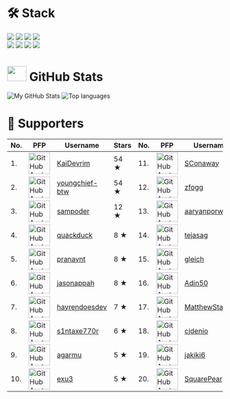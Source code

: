 # 🛠 Stack
![](https://img.shields.io/badge/OS-NixOS-informational?logo=NixOS&logoColor=white&color=5277C3)
![](https://img.shields.io/badge/Primary%20Language-TypeScript-informational?logo=typescript&logoColor=white&color=3178C6)
![](https://img.shields.io/badge/Secondary%20Language-Rust-informational?logo=rust&logoColor=white&color=970A3F)
![](https://img.shields.io/badge/Shell-Fish-informational?logo=gnu-bash&logoColor=white&color=4EAE47) <br>
![](https://img.shields.io/badge/Editor-VSCode-informational?logo=visual-studio-code&logoColor=white&color=3069C6)
![](https://img.shields.io/badge/Runtime-Deno-informational?logo=deno&logoColor=white&color=000000)
![](https://img.shields.io/badge/Database-PostgreSQL-informational?logo=postgresql&logoColor=white&color=336791)
![](https://img.shields.io/badge/ORM-Prisma-informational?logo=prisma&logoColor=white&color=2D3748)

# <img src="https://github.githubassets.com/images/modules/logos_page/Octocat.png" width="45" height="35"> GitHub Stats

![My GitHub Stats](https://github-readme-stats.vercel.app/api?username=khrj&count_private=true&show_icons=true&theme=vue&hide_border=true)
![Top languages](https://github-readme-stats.vercel.app/api/top-langs/?username=khrj&layout=compact&theme=buefy&hide_border=true)

# 💖 Supporters

|No.|PFP|Username|Stars|No.|PFP|Username|Stars|
|-|-|-|-|-|-|-|-|
|1.|<img src="https://avatars.githubusercontent.com/u/36937771?u=26ba936c09be5d108d12c95f576b2a738fe313a3&v=4" alt="GitHub Avatar of KaiDevrim" width="50" height="50"></img>|<a href="https://github.com/KaiDevrim">KaiDevrim</a>|54 ★|11.|<img src="https://avatars.githubusercontent.com/u/20807660?v=4" alt="GitHub Avatar of SConaway" width="50" height="50"></img>|<a href="https://github.com/SConaway">SConaway</a>|5 ★|
|2.|<img src="https://avatars.githubusercontent.com/u/33383463?u=a04c934c89e28db3d27da33592d32ce427aa733f&v=4" alt="GitHub Avatar of youngchief-btw" width="50" height="50"></img>|<a href="https://github.com/youngchief-btw">youngchief-btw</a>|54 ★|12.|<img src="https://avatars.githubusercontent.com/u/774794?u=2c19d7de7d8d88107505c5e26de4b1304aed99aa&v=4" alt="GitHub Avatar of zfogg" width="50" height="50"></img>|<a href="https://github.com/zfogg">zfogg</a>|5 ★|
|3.|<img src="https://avatars.githubusercontent.com/u/39828164?u=c1ee2c199486534f027cff928887bec0048671b7&v=4" alt="GitHub Avatar of sampoder" width="50" height="50"></img>|<a href="https://github.com/sampoder">sampoder</a>|12 ★|13.|<img src="https://avatars.githubusercontent.com/u/54525904?u=073305709439c10d3c20f0327f9c36428d0d91c6&v=4" alt="GitHub Avatar of aaryanporwal" width="50" height="50"></img>|<a href="https://github.com/aaryanporwal">aaryanporwal</a>|4 ★|
|4.|<img src="https://avatars.githubusercontent.com/u/38882631?u=0bfabd5185623e04a9c63bf4941572894ff06894&v=4" alt="GitHub Avatar of quackduck" width="50" height="50"></img>|<a href="https://github.com/quackduck">quackduck</a>|8 ★|14.|<img src="https://avatars.githubusercontent.com/u/67542663?u=f031dba6ae6829cbf8dc1bc780ad3e41e9084f4a&v=4" alt="GitHub Avatar of tejasag" width="50" height="50"></img>|<a href="https://github.com/tejasag">tejasag</a>|4 ★|
|5.|<img src="https://avatars.githubusercontent.com/u/46251241?u=b0c07c92401a5bb823b5a2038cdc5c36a7d62db3&v=4" alt="GitHub Avatar of pranavnt" width="50" height="50"></img>|<a href="https://github.com/pranavnt">pranavnt</a>|8 ★|15.|<img src="https://avatars.githubusercontent.com/u/43759105?u=b787462df52ea1ca4c7e501e2612f5db3d20a24b&v=4" alt="GitHub Avatar of gleich" width="50" height="50"></img>|<a href="https://github.com/gleich">gleich</a>|4 ★|
|6.|<img src="https://avatars.githubusercontent.com/u/30608521?u=595bd922ba280d40ad9dd80dd9424e474ac60cb4&v=4" alt="GitHub Avatar of jasonappah" width="50" height="50"></img>|<a href="https://github.com/jasonappah">jasonappah</a>|8 ★|16.|<img src="https://avatars.githubusercontent.com/u/76610370?u=b309dba0370dcaddf5766107440018795c39ee36&v=4" alt="GitHub Avatar of Adin50" width="50" height="50"></img>|<a href="https://github.com/Adin50">Adin50</a>|3 ★|
|7.|<img src="https://avatars.githubusercontent.com/u/72509475?u=af1573009b9f8073b2c3f58338b0c481c1991ffd&v=4" alt="GitHub Avatar of hayrendoesdev" width="50" height="50"></img>|<a href="https://github.com/hayrendoesdev">hayrendoesdev</a>|7 ★|17.|<img src="https://avatars.githubusercontent.com/u/14811170?u=928698e6d968014ea24b7665491cdbf807a25cd2&v=4" alt="GitHub Avatar of MatthewStanciu" width="50" height="50"></img>|<a href="https://github.com/MatthewStanciu">MatthewStanciu</a>|3 ★|
|8.|<img src="https://avatars.githubusercontent.com/u/53065463?u=50acc6df62c23116c8c3112f999d1446092ec229&v=4" alt="GitHub Avatar of s1ntaxe770r" width="50" height="50"></img>|<a href="https://github.com/s1ntaxe770r">s1ntaxe770r</a>|6 ★|18.|<img src="https://avatars.githubusercontent.com/u/34525547?u=aa23d52a519971ca21628a3ce3d4cf06510aefce&v=4" alt="GitHub Avatar of cjdenio" width="50" height="50"></img>|<a href="https://github.com/cjdenio">cjdenio</a>|3 ★|
|9.|<img src="https://avatars.githubusercontent.com/u/55563106?v=4" alt="GitHub Avatar of agarmu" width="50" height="50"></img>|<a href="https://github.com/agarmu">agarmu</a>|5 ★|19.|<img src="https://avatars.githubusercontent.com/u/52753282?v=4" alt="GitHub Avatar of jakiki6" width="50" height="50"></img>|<a href="https://github.com/jakiki6">jakiki6</a>|3 ★|
|10.|<img src="https://avatars.githubusercontent.com/u/72365100?v=4" alt="GitHub Avatar of exu3" width="50" height="50"></img>|<a href="https://github.com/exu3">exu3</a>|5 ★|20.|<img src="https://avatars.githubusercontent.com/u/16364318?u=0b91ab52197c7f47b39adbf56d54859b14f785bb&v=4" alt="GitHub Avatar of SquarePear" width="50" height="50"></img>|<a href="https://github.com/SquarePear">SquarePear</a>|3 ★|